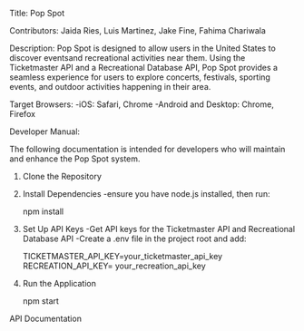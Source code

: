 Title: 
  Pop Spot

Contributors: 
  Jaida Ries, Luis Martinez, Jake Fine, Fahima Chariwala

Description: 
  Pop Spot is designed to allow users in the United States to discover eventsand recreational activities near them. Using the Ticketmaster API and a Recreational Database API, Pop Spot provides a seamless experience for users to explore concerts, festivals, sporting events, and outdoor activities happening in their area.

Target Browsers:
  -iOS: Safari, Chrome
  -Android and Desktop: Chrome, Firefox
  

Developer Manual:

  The following documentation is intended for developers who will maintain and enhance the Pop Spot system. 

1. Clone the Repository 

2. Install Dependencies
   -ensure you have node.js installed, then run:

   npm install

4. Set Up API Keys
   -Get API keys for the Ticketmaster API and Recreational Database API
   -Create a .env file in the project root and add:
   
   TICKETMASTER_API_KEY=your_ticketmaster_api_key
   RECREATION_API_KEY= your_recreation_api_key

6. Run the Application

     npm start

API Documentation 




